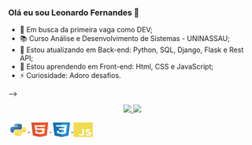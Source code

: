 ### Olá eu sou Leonardo Fernandes 👋

- 🔭 Em busca da primeira vaga como DEV;
- 📚 Curso Análise e Desenvolvimento de Sistemas - UNINASSAU;
- 🌱 Estou atualizando em Back-end: Python, SQL, Django, Flask e Rest API;
- 🌱 Estou aprendendo em Front-end: Html, CSS e JavaScript;
- ⚡ Curiosidade: Adoro desafios.

-->
<div align="center">
  <a href="https://github.com/leo4769">
  <img height="150em" src="https://github-readme-stats.vercel.app/api?username=leo4769&show_icons=true&theme=dracula&include_all_commits=true&count_private=true"/>
  <img height="150em" src="https://github-readme-stats.vercel.app/api/top-langs/?username=leo4769&layout=compact&langs_count=7&theme=dracula"/>
</div>


<div style="display: inline_block"><br>
   <img align="center" alt="Rafa-Python" height="30" width="40" src="https://raw.githubusercontent.com/devicons/devicon/master/icons/python/python-original.svg">
   <img align="center" alt="Rafa-HTML" height="30" width="40" src="https://raw.githubusercontent.com/devicons/devicon/master/icons/html5/html5-original.svg">
  <img align="center" alt="Rafa-CSS" height="30" width="40" src="https://raw.githubusercontent.com/devicons/devicon/master/icons/css3/css3-original.svg">
  <img align="center" alt="Rafa-Js" height="30" width="40" src="https://raw.githubusercontent.com/devicons/devicon/master/icons/javascript/javascript-plain.svg">
  
 </div>
  
##
